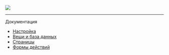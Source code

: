 <img src="http://essle.ru/_projects/netbird/logotype.png">
<hr/>

Документация
* [Настройка](https://github.com/Essle/netBird/wiki/Настройка)
* [Вещи и база данных](https://github.com/Essle/netBird/wiki/Вещи-и-база-данных)
* [Страницы](https://github.com/Essle/netBird/wiki/Страницы)
* [Формы действий](https://github.com/Essle/netBird/wiki/Формы-действий)